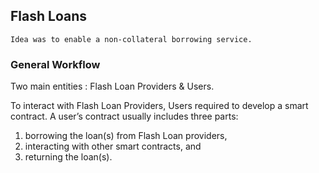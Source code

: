 ## Flash Loans

`Idea was to enable a non-collateral borrowing service.`

<put flash loan imeg here>

### General Workflow 

Two main entities : Flash Loan Providers & Users.

To interact with Flash Loan Providers, Users required to develop a smart contract. A user’s contract usually includes three parts: 
1) borrowing the loan(s) from Flash Loan providers, 
2) interacting with other smart contracts, and 
3) returning the loan(s).